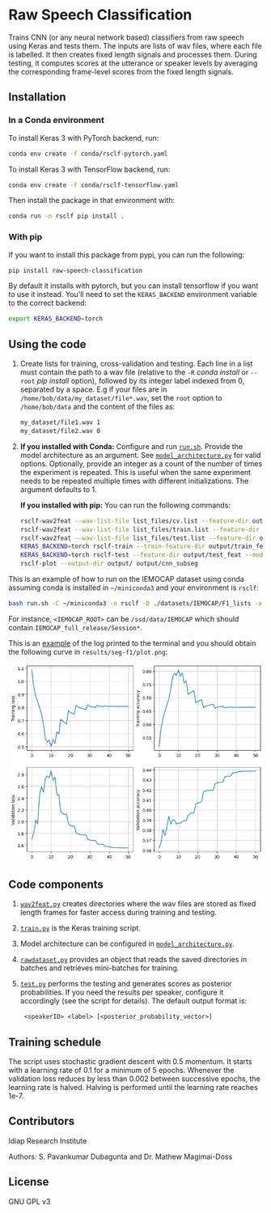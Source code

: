 <!--
SPDX-FileCopyrightText: Copyright © Idiap Research Institute <contact@idiap.ch>

SPDX-License-Identifier: GPL-3.0-or-later
-->

# Raw Speech Classification

Trains CNN (or any neural network based) classifiers from raw speech
using Keras and tests them. The inputs are lists of wav files,
where each file is labelled. It then creates fixed length signals and
processes them. During testing, it computes scores at the
utterance or speaker levels by averaging the corresponding frame-level
scores from the fixed length signals.

## Installation

### In a Conda environment

To install Keras 3 with PyTorch backend, run:

```bash
conda env create -f conda/rsclf-pytorch.yaml
```

To install Keras 3 with TensorFlow backend, run:

```bash
conda env create -f conda/rsclf-tensorflow.yaml
```

Then install the package in that environment with:

```bash
conda run -n rsclf pip install .
```

### With pip

If you want to install this package from pypi, you can run the following:

```bash
pip install raw-speech-classification
```

By default it installs with pytorch, but you can install tensorflow if you want to use
it instead. You'll need to set the `KERAS_BACKEND` environment variable to the correct
backend:

```bash
export KERAS_BACKEND=torch
```

## Using the code

1. Create lists for training, cross-validation and testing.
   Each line in a list must contain the path to a wav file (relative to the `-R` _conda
   install_ or `--root` _pip install_ option), followed by its integer label indexed
   from 0, separated by a space.
   E.g if your files are in `/home/bob/data/my_dataset/file*.wav`, set the `root` option
   to `/home/bob/data` and the content of the files as:

   ```txt
   my_dataset/file1.wav 1
   my_dataset/file2.wav 0
   ```

1. **If you installed with Conda:** Configure and run [`run.sh`](run.sh). Provide the
   model architecture as an argument. See
   [`model_architecture.py`](rsclf/model_architecture.py) for valid options. Optionally,
   provide an integer as a count of the number of times the experiment is repeated. This
   is useful when the same experiment needs to be repeated multiple times with different
   initializations. The argument defaults to 1.

   **If you installed with pip:** You can run the following commands:

   ```bash
   rsclf-wav2feat --wav-list-file list_files/cv.list --feature-dir output/cv_feat --mode train --root path/to/dataset/basedir
   rsclf-wav2feat --wav-list-file list_files/train.list --feature-dir output/train_feat --mode train --root path/to/dataset/basedir
   rsclf-wav2feat --wav-list-file list_files/test.list --feature-dir output/test_feat --mode test --root path/to/dataset/basedir
   KERAS_BACKEND=torch rsclf-train --train-feature-dir output/train_feat --validation-feature-dir output/cv_feat --output-dir output/cnn_subseg --arch subseg --splice-size 25 --verbose 2
   KERAS_BACKEND=torch rsclf-test --feature-dir output/test_feat --model-filename output/cnn_subseg/cnn.keras --output-dir output/cnn_subseg --splice-size 25 --verbose 0
   rsclf-plot --output-dir output/ output/cnn_subseg
   ```

This is an example of how to run on the IEMOCAP dataset using conda assuming conda is
installed in `~/miniconda3` and your environment is `rsclf`:

```bash
bash run.sh -C ~/miniconda3 -n rsclf -D ./datasets/IEMOCAP/F1_lists -a seg -o results/seg-f1 -R <IEMOCAP_ROOT>
```

For instance, `<IEMOCAP_ROOT>` can be `/ssd/data/IEMOCAP` which should
contain `IEMOCAP_full_release/Session*`.

This is an [example](./docs/log.txt) of the log printed to the
terminal and you should obtain the following curve in
`results/seg-f1/plot.png`:

![Results](./docs/plot.png)

## Code components

1. [`wav2feat.py`](rsclf/wav2feat.py) creates directories where the
   wav files are stored as fixed length frames for faster access
   during training and testing.

1. [`train.py`](rsclf/train.py) is the Keras training script.

1. Model architecture can be configured in
   [`model_architecture.py`](rsclf/model_architecture.py).

1. [`rawdataset.py`](rsclf/rawdataset.py) provides an object that
   reads the saved directories in batches and retrieves mini-batches
   for training.

1. [`test.py`](rsclf/test.py) performs the testing and generates
   scores as posterior probabilities. If you need the results per
   speaker, configure it accordingly (see the script for details). The
   default output format is:

   ```txt
    <speakerID> <label> [<posterior_probability_vector>]
   ```

## Training schedule

The script uses stochastic gradient descent with 0.5 momentum. It
starts with a learning rate of 0.1 for a minimum of 5 epochs. Whenever
the validation loss reduces by less than 0.002 between successive
epochs, the learning rate is halved. Halving is performed until the
learning rate reaches 1e-7.

## Contributors

Idiap Research Institute

Authors: S. Pavankumar Dubagunta and Dr. Mathew Magimai-Doss

## License

GNU GPL v3
